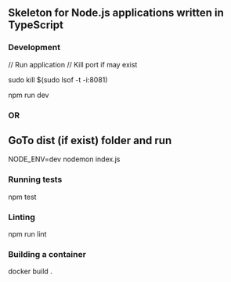 ## Skeleton for Node.js applications written in TypeScript

### Development
// Run application
// Kill port if may exist

sudo kill $(sudo lsof -t -i:8081)

npm run dev

### OR 
## GoTo dist (if exist) folder and run
NODE_ENV=dev nodemon index.js

### Running tests

npm test

### Linting

npm run lint

### Building a container

docker build . 
